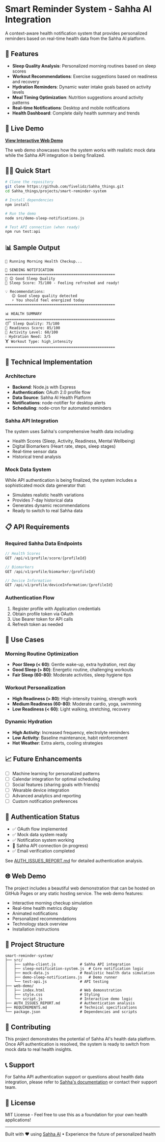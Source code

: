 # Smart Reminder System - Sahha AI Integration

A context-aware health notification system that provides personalized reminders based on real-time health data from the Sahha AI platform.

## 🌟 Features

- **Sleep Quality Analysis**: Personalized morning routines based on sleep scores
- **Workout Recommendations**: Exercise suggestions based on readiness and recovery
- **Hydration Reminders**: Dynamic water intake goals based on activity levels  
- **Meal Timing Optimization**: Nutrition suggestions around activity patterns
- **Real-time Notifications**: Desktop and mobile notifications
- **Health Dashboard**: Complete daily health summary and trends

## 🚀 Live Demo

**[View Interactive Web Demo](https://fivelidz.github.io/Sahha_things/projects/smart-reminder-system/web-demo/)**

The web demo showcases how the system works with realistic mock data while the Sahha API integration is being finalized.

## 🏃‍♂️ Quick Start

```bash
# Clone the repository
git clone https://github.com/fivelidz/Sahha_things.git
cd Sahha_things/projects/smart-reminder-system

# Install dependencies
npm install

# Run the demo
node src/demo-sleep-notifications.js

# Test API connection (when ready)
npm run test:api
```

## 📊 Sample Output

```
🌅 Running Morning Health Checkup...

🔔 SENDING NOTIFICATION
==================================================
📱 😊 Good Sleep Quality
💬 Sleep Score: 75/100 - Feeling refreshed and ready!

💡 Recommendations:
   😊 Good sleep quality detected
   ⚡ You should feel energized today
==================================================

📊 HEALTH SUMMARY
==================================================
😴 Sleep Quality: 75/100
💪 Readiness Score: 85/100
🏃 Activity Level: 60/100
💧 Hydration Need: 3/5
🏋️ Workout Type: high_intensity
==================================================
```

## 🔧 Technical Implementation

### Architecture
- **Backend**: Node.js with Express
- **Authentication**: OAuth 2.0 profile flow
- **Data Source**: Sahha AI Health Platform
- **Notifications**: node-notifier for desktop alerts
- **Scheduling**: node-cron for automated reminders

### Sahha API Integration
The system uses Sahha's comprehensive health data including:
- Health Scores (Sleep, Activity, Readiness, Mental Wellbeing)
- Digital Biomarkers (Heart rate, steps, sleep stages)
- Real-time sensor data
- Historical trend analysis

### Mock Data System
While API authentication is being finalized, the system includes a sophisticated mock data generator that:
- Simulates realistic health variations
- Provides 7-day historical data
- Generates dynamic recommendations
- Ready to switch to real Sahha data

## 📋 API Requirements

### Required Sahha Data Endpoints
```javascript
// Health Scores
GET /api/v1/profile/score/{profileId}

// Biomarkers  
GET /api/v1/profile/biomarker/{profileId}

// Device Information
GET /api/v1/profile/deviceInformation/{profileId}
```

### Authentication Flow
1. Register profile with Application credentials
2. Obtain profile token via OAuth
3. Use Bearer token for API calls
4. Refresh token as needed

## 🎯 Use Cases

### Morning Routine Optimization
- **Poor Sleep (< 60)**: Gentle wake-up, extra hydration, rest day
- **Good Sleep (> 80)**: Energetic routine, challenging workouts
- **Fair Sleep (60-80)**: Moderate activities, sleep hygiene tips

### Workout Personalization
- **High Readiness (> 80)**: High-intensity training, strength work
- **Medium Readiness (60-80)**: Moderate cardio, yoga, swimming
- **Low Readiness (< 60)**: Light walking, stretching, recovery

### Dynamic Hydration
- **High Activity**: Increased frequency, electrolyte reminders
- **Low Activity**: Baseline maintenance, habit reinforcement
- **Hot Weather**: Extra alerts, cooling strategies

## 📈 Future Enhancements

- [ ] Machine learning for personalized patterns
- [ ] Calendar integration for optimal scheduling
- [ ] Social features (sharing goals with friends)
- [ ] Wearable device integration
- [ ] Advanced analytics and reporting
- [ ] Custom notification preferences

## 🔐 Authentication Status

- ✅ OAuth flow implemented
- ✅ Mock data system ready
- ✅ Notification system working
- 🔄 Sahha API connection (in progress)
- ✅ Email verification completed

See [AUTH_ISSUES_REPORT.md](AUTH_ISSUES_REPORT.md) for detailed authentication analysis.

## 🌐 Web Demo

The project includes a beautiful web demonstration that can be hosted on GitHub Pages or any static hosting service. The web demo features:

- Interactive morning checkup simulation
- Real-time health metrics display
- Animated notifications
- Personalized recommendations
- Technology stack overview
- Installation instructions

## 📁 Project Structure

```
smart-reminder-system/
├── src/
│   ├── sahha-client.js           # Sahha API integration
│   ├── sleep-notification-system.js  # Core notification logic
│   ├── mock-data.js              # Realistic health data simulation
│   ├── demo-sleep-notifications.js   # Demo runner
│   └── test-api.js               # API testing
├── web-demo/
│   ├── index.html                # Web demonstration
│   ├── style.css                 # Styling
│   └── script.js                 # Interactive demo logic
├── AUTH_ISSUES_REPORT.md         # Authentication analysis
├── REQUIREMENTS.md               # Technical specifications
└── package.json                  # Dependencies and scripts
```

## 🤝 Contributing

This project demonstrates the potential of Sahha AI's health data platform. Once API authentication is resolved, the system is ready to switch from mock data to real health insights.

## 📞 Support

For Sahha API authentication support or questions about health data integration, please refer to [Sahha's documentation](https://docs.sahha.ai/) or contact their support team.

## 📄 License

MIT License - Feel free to use this as a foundation for your own health applications!

---

Built with ❤️ using [Sahha AI](https://sahha.ai) • Experience the future of personalized health